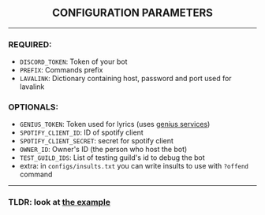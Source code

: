 <h2 align="center"> CONFIGURATION PARAMETERS</h2>

---

### REQUIRED:
  - `DISCORD_TOKEN`: Token of your bot
  - `PREFIX`: Commands prefix
  - `LAVALINK`: Dictionary containing host, password and port used for lavalink

### OPTIONALS:
  - `GENIUS_TOKEN`: Token used for lyrics (uses [genius services](https://www.genius.com))
  - `SPOTIFY_CLIENT_ID`: ID of spotify client
  - `SPOTIFY_CLIENT_SECRET`: secret for spotify client
  - `OWNER_ID`: Owner's ID (the person who host the bot)
  - `TEST_GUILD_IDS`: List of testing guild's id to debug the bot
  - extra: in `configs/insults.txt` you can write insults to use with `?offend` command
---

### TLDR: look at [the example](config.json.example)